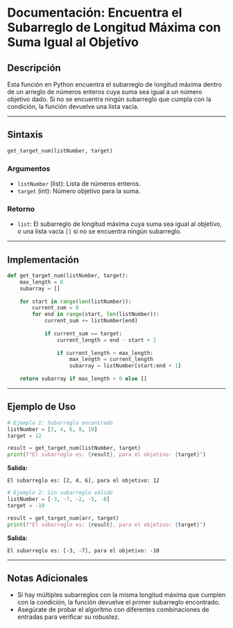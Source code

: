 # Documentación: Encuentra el Subarreglo de Longitud Máxima con Suma Igual al Objetivo

## Descripción
Esta función en Python encuentra el subarreglo de longitud máxima dentro de un arreglo de números enteros cuya suma sea igual a un número objetivo dado. Si no se encuentra ningún subarreglo que cumpla con la condición, la función devuelve una lista vacía.

---

## Sintaxis
```python
get_target_num(listNumber, target)
```

### Argumentos
- `listNumber` (list): Lista de números enteros.
- `target` (int): Número objetivo para la suma.

### Retorno
- `list`: El subarreglo de longitud máxima cuya suma sea igual al objetivo, o una lista vacía `[]` si no se encuentra ningún subarreglo.

---

## Implementación
```python
def get_target_num(listNumber, target):
    max_length = 0
    subarray = []
    
    for start in range(len(listNumber)):
        current_sum = 0
        for end in range(start, len(listNumber)):
            current_sum += listNumber[end]
            
            if current_sum == target:
                current_length = end - start + 1
                
                if current_length > max_length:
                    max_length = current_length
                    subarray = listNumber[start:end + 1]
                    
    return subarray if max_length > 0 else []
```

---

## Ejemplo de Uso

```python
# Ejemplo 1: Subarreglo encontrado
listNumber = [2, 4, 6, 8, 10]
target = 12

result = get_target_num(listNumber, target)
print(f"El subarreglo es: {result}, para el objetivo: {target}")
```
**Salida:**
```
El subarreglo es: [2, 4, 6], para el objetivo: 12
```

```python
# Ejemplo 2: Sin subarreglo válido
listNumber = [-3, -7, -2, -5, -8]
target = -10

result = get_target_num(arr, target)
print(f"El subarreglo es: {result}, para el objetivo: {target}")
```
**Salida:**
```
El subarreglo es: [-3, -7], para el objetivo: -10
```

---

## Notas Adicionales
- Si hay múltiples subarreglos con la misma longitud máxima que cumplen con la condición, la función devuelve el primer subarreglo encontrado.
- Asegúrate de probar el algoritmo con diferentes combinaciones de entradas para verificar su robustez.

